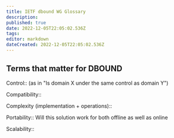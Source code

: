 ```yaml
---
title: IETF dbound WG Glossary
description: 
published: true
date: 2022-12-05T22:05:02.536Z
tags: 
editor: markdown
dateCreated: 2022-12-05T22:05:02.536Z
---
```


## Terms that matter for DBOUND

Control:: (as in "Is domain X under the same control as domain Y")

Compatibility::

Complexity (implementation + operations)::

Portability:: Will this solution work for both offline as well as online

Scalability::